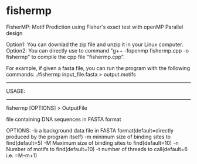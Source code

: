 # fishermp
FisherMP: Motif Prediction using Fisher's exact test with openMP Parallel design

Option1: You can downlad the zip file and unzip it in your Linux computer. 
Option2: You can directly use to command "g++ -fopenmp fishermp.cpp -o fishermp" to compile the cpp file "fishermp.cpp".

For example, if given a fasta file, you can run the program with the following commands:
./fishermp input_file.fasta   > output.motifs

******
USAGE:
******
fishermp <dataset> [OPTIONS]  > OutputFile

<dataset>	file containing DNA sequences in FASTA format

OPTIONS:
-b		a background data file in FASTA format(default=directly produced by the program itself)
-m		minimum size of binding sites to find(default=5)
-M		Maximum size of binding sites to find(default=10)
-n		Number of motifs to find(default=10)
-t		number of threads to call(default=6 i.e. =M-m+1)
